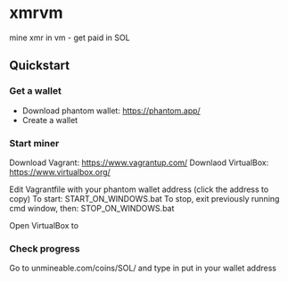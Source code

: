 # xmrvm
mine xmr in vm - get paid in SOL 

## Quickstart

### Get a wallet 
 - Download phantom wallet: https://phantom.app/
 - Create a wallet

### Start miner
Download Vagrant: https://www.vagrantup.com/
Downlaod VirtualBox: https://www.virtualbox.org/

Edit Vagrantfile with your phantom wallet address (click the address to copy)
To start: START_ON_WINDOWS.bat
To stop, exit previously running cmd window, then: STOP_ON_WINDOWS.bat

Open VirtualBox to 

### Check progress

Go to unmineable.com/coins/SOL/ and type in put in your wallet address

